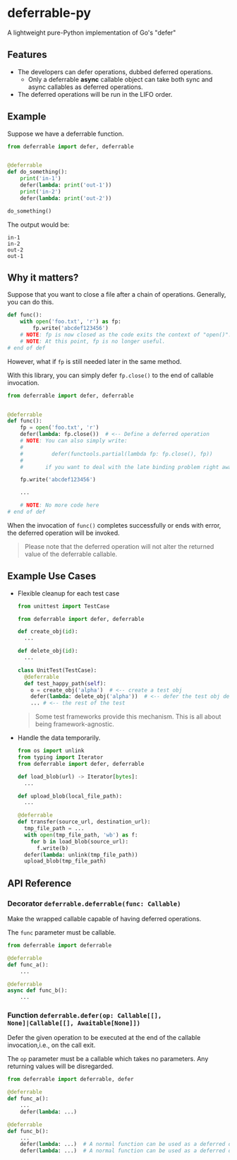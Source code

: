 # deferrable-py

A lightweight pure-Python implementation of Go's "defer"

## Features
* The developers can defer operations, dubbed deferred operations.
  * Only a deferrable **async** callable object can take both sync and async callables as deferred operations. 
* The deferred operations will be run in the LIFO order.

## Example

Suppose we have a deferrable function.

```python
from deferrable import defer, deferrable


@deferrable
def do_something():
    print('in-1')
    defer(lambda: print('out-1'))
    print('in-2')
    defer(lambda: print('out-2'))

do_something()
```

The output would be:

```
in-1
in-2
out-2
out-1
```


## Why it matters?

Suppose that you want to close a file after a chain of operations. Generally, you can do this.

```python
def func():
    with open('foo.txt', 'r') as fp:
        fp.write('abcdef123456')
    # NOTE: fp is now closed as the code exits the context of "open()".
    # NOTE: At this point, fp is no longer useful.
# end of def
```

However, what if `fp` is still needed later in the same method.

With this library, you can simply defer `fp.close()` to the end of callable invocation.

```python
from deferrable import defer, deferrable


@deferrable
def func():
    fp = open('foo.txt', 'r')
    defer(lambda: fp.close())  # <-- Define a deferred operation
    # NOTE: You can also simply write:
    #
    #         defer(functools.partial(lambda fp: fp.close(), fp))
    #
    #       if you want to deal with the late binding problem right away.

    fp.write('abcdef123456')

    ...

    # NOTE: No more code here
# end of def
```

When the invocation of `func()` completes successfully or ends with error, the deferred operation will be invoked.

> Please note that the deferred operation will not alter the returned value of the deferrable callable.

## Example Use Cases

* Flexible cleanup for each test case
  ```python
  from unittest import TestCase
  
  from deferrable import defer, deferrable
  
  def create_obj(id):
    ...
  
  def delete_obj(id):
    ...
  
  class UnitTest(TestCase):
    @deferrable
    def test_happy_path(self):
      o = create_obj('alpha')  # <-- create a test obj
      defer(lambda: delete_obj('alpha'))  # <-- defer the test obj deletion to the end 
      ... # <-- the rest of the test
  ```
  > Some test frameworks provide this mechanism. This is all about being framework-agnostic.
* Handle the data temporarily.
  ```python
  from os import unlink
  from typing import Iterator
  from deferrable import defer, deferrable
  
  def load_blob(url) -> Iterator[bytes]:
    ...
  
  def upload_blob(local_file_path):
    ...
  
  @deferrable
  def transfer(source_url, destination_url):
    tmp_file_path = ...
    with open(tmp_file_path, 'wb') as f:
      for b in load_blob(source_url):
        f.write(b)
    defer(lambda: unlink(tmp_file_path))
    upload_blob(tmp_file_path)
  ```

## API Reference

### Decorator `deferrable.deferrable(func: Callable)`

Make the wrapped callable capable of having deferred operations.

The `func` parameter must be callable.

```python
from deferrable import deferrable

@deferrable
def func_a():
    ...

@deferrable
async def func_b():
    ...
```

### Function `deferrable.defer(op: Callable[[], None]|Callable[[], Awaitable[None]])`

Defer the given operation to be executed at the end of the callable invocation,i.e., on the call exit.

The `op` parameter must be a callable which takes no parameters. Any returning values will be disregarded. 

```python
from deferrable import deferrable, defer

@deferrable
def func_a():
    ...
    defer(lambda: ...)

@deferrable
def func_b():
    ...
    defer(lambda: ...)  # A normal function can be used as a deferred operation.
    defer(lambda: ...)  # A normal function can be used as a deferred operation.
```

